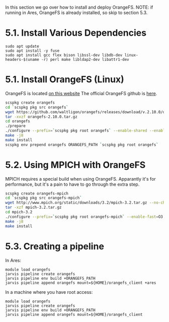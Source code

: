 In this section we go over how to install and deploy OrangeFS.
NOTE: if running in Ares, OrangeFS is already installed, so skip
to section 5.3.

# 5.1. Install Various Dependencies

```
sudo apt update
sudo apt install -y fuse
sudo apt install gcc flex bison libssl-dev libdb-dev linux-headers-$(uname -r) perl make libldap2-dev libattr1-dev
```

# 5.1. Install OrangeFS (Linux)

OrangeFS is located [on this website](http://www.orangefs.org/?gclid=CjwKCAjwgqejBhBAEiwAuWHioDo2uu8wel6WhiFqoBDgXMiVXc7nrykeE3sf3mIfDFVEt0_7SwRN8RoCdRYQAvD_BwE)
The official OrangeFS github is [here](https://github.com/waltligon/orangefs/releases/tag/v.2.9.8).

```bash
scspkg create orangefs
cd `scspkg pkg src orangefs`
wget https://github.com/waltligon/orangefs/releases/download/v.2.10.0/orangefs-2.10.0.tar.gz
tar -xvzf orangefs-2.10.0.tar.gz
cd orangefs
./prepare
./configure --prefix=`scspkg pkg root orangefs` --enable-shared --enable-fuse
make -j8
make install
scspkg env prepend orangefs ORANGEFS_PATH `scspkg pkg root orangefs`
```

# 5.2. Using MPICH with OrangeFS

MPICH requires a special build when using OrangeFS. Apparantly it's for
performance, but it's a pain to have to go through the extra step.

```bash
scspkg create orangefs-mpich
cd `scspkg pkg src orangefs-mpich`
wget http://www.mpich.org/static/downloads/3.2/mpich-3.2.tar.gz --no-check-certificate
tar -xzf mpich-3.2.tar.gz
cd mpich-3.2
./configure --prefix=`scspkg pkg root orangefs-mpich` --enable-fast=O3 --enable-romio --enable-shared --with-pvfs2=`scspkg pkg root orangefs` --with-file-system=pvfs2
make -j8
make install
```

# 5.3. Creating a pipeline

In Ares:
```
module load orangefs
jarvis pipeline create orangefs
jarvis pipeline env build +ORANGEFS_PATH
jarvis pipeline append orangefs mount=${HOME}/orangefs_client +ares
```

In a machine where you have root access:
```
module load orangefs
jarvis pipeline create orangefs
jarvis pipeline env build +ORANGEFS_PATH
jarvis pipeline append orangefs mount=${HOME}/orangefs_client
```
